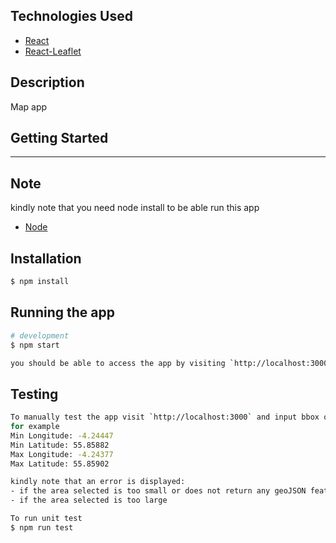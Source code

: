 ## Technologies Used

- [React](https://reactjs.org/)
- [React-Leaflet](https://react-leaflet.js.org/)

## Description

Map app

## Getting Started

---

## Note
kindly note that you need node install to be able run this app
- [Node](https://nodejs.org/en/)
 
## Installation

```bash
$ npm install
```

## Running the app

```bash
# development
$ npm start

you should be able to access the app by visiting `http://localhost:3000`

```

## Testing
```bash
To manually test the app visit `http://localhost:3000` and input bbox of a location into the input fields.
for example
Min Longitude: -4.24447
Min Latitude: 55.85882
Max Longitude: -4.24377
Max Latitude: 55.85902

kindly note that an error is displayed: 
- if the area selected is too small or does not return any geoJSON features
- if the area selected is too large
```

```bash
To run unit test
$ npm run test
```

